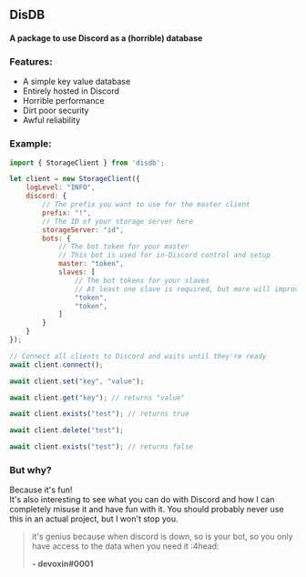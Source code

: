 ## DisDB
#### A package to use Discord as a (horrible) database

### Features:
- A simple key value database
- Entirely hosted in Discord
- Horrible performance
- Dirt poor security
- Awful reliability 

### Example:
```js
import { StorageClient } from 'disdb';

let client = new StorageClient({
    logLevel: "INFO",
    discord: {
        // The prefix you want to use for the master client
        prefix: "!",
        // The ID of your storage server here
        storageServer: "id",
        bots: {
            // The bot token for your master
            // This bot is used for in-Discord control and setup
            master: "token",
            slaves: [
                // The bot tokens for your slaves
                // At least one slave is required, but more will improve performance
                "token",
                "token",
            ]
        }
    }
});

// Connect all clients to Discord and waits until they're ready
await client.connect();

await client.set("key", "value");

await client.get("key"); // returns "value"

await client.exists("test"); // returns true

await client.delete("test");

await client.exists("test"); // returns false
```

### But why?
Because it's fun!  
It's also interesting to see what you can do with Discord and how I can completely misuse it and have fun with it.
You should probably never use this in an actual project, but I won't stop you.

> it's genius because when discord is down, so is your bot, so you only have access to the data when you need it :4head:
> 
> **- devoxin#0001**

